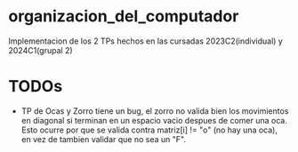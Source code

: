 # organizacion_del_computador
Implementacion de los 2 TPs hechos en las cursadas 2023C2(individual) y 2024C1(grupal 2)

# TODOs
- TP de Ocas y Zorro tiene un bug, el zorro no valida bien los movimientos en diagonal si terminan en un espacio vacio despues de comer una oca. Esto ocurre por que se valida contra matriz[i] != "o" (no hay una oca), en vez de tambien validar que no sea un "F".
